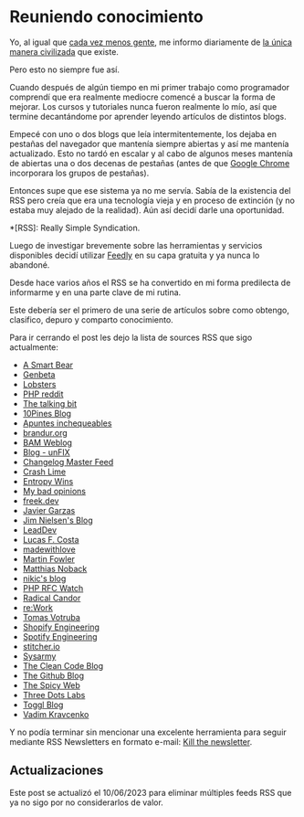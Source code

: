 ﻿# Reuniendo conocimiento

Yo, al igual que [cada vez menos gente](https://trends.google.es/trends/explore?date=all&q=rss),
me informo diariamente de [la única manera civilizada](https://felixcrux.com/blog/feeds-the-only-civilised-way-to-read-online)
que existe.

Pero esto no siempre fue así.

Cuando después de algún tiempo en mi primer trabajo como programador comprendí
que era realmente mediocre comencé a buscar la forma de mejorar. Los cursos y
tutoriales nunca fueron realmente lo mío, así que termine decantándome por
aprender leyendo artículos de distintos blogs.

Empecé con uno o dos blogs que leía intermitentemente, los dejaba en pestañas
del navegador que mantenía siempre abiertas y así me mantenía actualizado. Esto
no tardó en escalar y al cabo de algunos meses mantenía de abiertas una o dos
decenas de pestañas (antes de que [Google Chrome](https://www.google.com/intl/es-419/chrome/)
incorporara los grupos de pestañas).

Entonces supe que ese sistema ya no me servía. Sabía de la existencia del RSS
pero creía que era una tecnología vieja y en proceso de extinción (y no estaba
muy alejado de la realidad). Aún así decidí darle una oportunidad.

*[RSS]: Really Simple Syndication.

Luego de investigar brevemente sobre las herramientas y servicios disponibles
decidí utilizar [Feedly](https://feedly.com/) en su capa gratuita y ya nunca
lo abandoné.

Desde hace varios años el RSS se ha convertido en mi forma predilecta de
informarme y en una parte clave de mi rutina.

Este debería ser el primero de una serie de artículos sobre como obtengo,
clasifico, depuro y comparto conocimiento.

Para ir cerrando el post les dejo la lista de sources RSS que sigo actualmente:

- [A Smart Bear](https://longform.asmartbear.com/)
- [Genbeta](https://www.genbeta.com/)
- [Lobsters](https://lobste.rs/)
- [PHP reddit](https://www.reddit.com/r/PHP)
- [The talking bit](https://franiglesias.github.io/)
- [10Pines Blog](https://blog.10pines.com/)
- [Apuntes inchequeables](https://facundoolano.github.io/)
- [brandur.org](https://brandur.org/)
- [BAM Weblog](https://brianmckenna.org/blog/)
- [Blog - unFIX](https://unfix.com/blog)
- [Changelog Master Feed](https://changelog.com/)
- [Crash Lime](https://animaomnium.github.io/)
- [Entropy Wins](https://www.entropywins.wtf/blog/)
- [My bad opinions](https://ferd.ca)
- [freek.dev](https://freek.dev/)
- [Javier Garzas](https://www.javiergarzas.com/)
- [Jim Nielsen's Blog](https://blog.jim-nielsen.com/)
- [LeadDev](https://leaddev.com/)
- [Lucas F. Costa](https://lucasfcosta.com/)
- [madewithlove](https://madewithlove.com/blog/)
- [Martin Fowler](https://martinfowler.com/)
- [Matthias Noback](https://matthiasnoback.nl/)
- [nikic's blog](https://www.npopov.com/)
- [PHP RFC Watch](https://php.watch/rfcs)
- [Radical Candor](https://www.radicalcandor.com/blog/)
- [re:Work](https://rework.withgoogle.com/)
- [Tomas Votruba](https://tomasvotruba.com/)
- [Shopify Engineering](https://shopify.engineering/)
- [Spotify Engineering](https://engineering.atspotify.com/)
- [stitcher.io](https://stitcher.io/)
- [Sysarmy](https://sysarmy.com/blog/)
- [The Clean Code Blog](https://blog.cleancoder.com/)
- [The Github Blog](https://github.blog/)
- [The Spicy Web](https://www.spicyweb.dev/)
- [Three Dots Labs](https://threedots.tech/)
- [Toggl Blog](https://toggl.com/blog/)
- [Vadim Kravcenko](https://vadimkravcenko.com/)

Y no podía terminar sin mencionar una excelente herramienta para seguir mediante
RSS Newsletters en formato e-mail: [Kill the newsletter](https://kill-the-newsletter.com/).

## Actualizaciones

Este post se actualizó el 10/06/2023 para eliminar múltiples feeds RSS que ya no
sigo por no considerarlos de valor.
